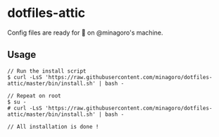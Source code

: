 # dotfiles-attic
Config files are ready for :rocket: on @minagoro's machine.

## Usage

```
// Run the install script
$ curl -LsS 'https://raw.githubusercontent.com/minagoro/dotfiles-attic/master/bin/install.sh' | bash -

// Repeat on root
$ su -
# curl -LsS 'https://raw.githubusercontent.com/minagoro/dotfiles-attic/master/bin/install.sh' | bash -

// All installation is done !
```
